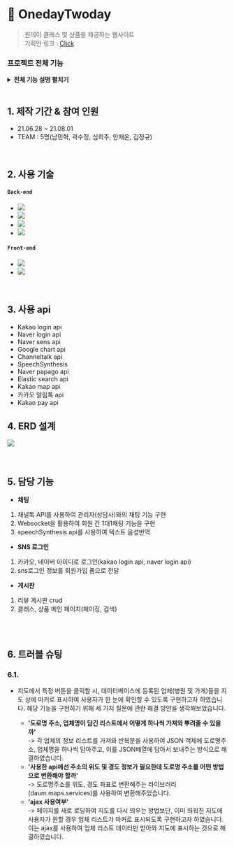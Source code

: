 # :pushpin: OnedayTwoday
>원데이 클래스 및 상품을 제공하는 웹사이트    
>기획안 링크 : [Click](https://www.notion.so/Onedaytwoday-cadf7591883243848126075e990368ba "notion link")   

### 프로젝트 전체 기능     

<details>
<summary><b>전체 기능 설명 펼치기</b></summary>
<div markdown="1"> </br>  
   1. 로그인/회원가입 – sns로그인, 개인정보 암호화, 회원가입, 문자인증 기능   </br></br>    
   2. 관리자 - 회원, 상품, 클래스, 이벤트 관리 기능   </br></br>    
   3. 결제 - 클래스, 상품 결제, 장바구니 기능   </br></br>    
   4. 게시판 - 리뷰, 이벤트, 상품, 클래스, 공지사항 게시판   </br></br>    
   7. 채팅 - 관리자와의 채팅, 회원/ 강사 1대1 채팅, 텍스트 음성번역, 타 언어로 번역, 채팅 저장   </br></br>    
   8. 지도 - 클래스 위치 제공 기능   </br></br>    
   9. 알림 - 할인정보, 로그인내역(IP)등 정보 알림 기능   </br></br>    
   10. 검색 - 자동완성, 실시간 검색어 순위 기능   </br></br>    

</div>
</details>
</br>

## 1. 제작 기간 & 참여 인원
- 21.06.28 ~ 21.08.01 
- TEAM : 5명(남민혁, 곽수정, 심희주, 안재온, 김정규)  

</br>

## 2. 사용 기술
#### `Back-end`
  - <img src="https://img.shields.io/badge/11-Java-red"/> 
  - <img src="https://img.shields.io/badge/Mybatis-grey"/>
  - <img src="https://img.shields.io/badge/11-Oracle-yellow"/>
  - <img src="https://img.shields.io/badge/5.8.1-Spring-green"/>
 
#### `Front-end`
  - <img src="https://img.shields.io/badge/Javacript-red"/>
  - <img src="https://img.shields.io/badge/html/css-orange"/>

</br>   

## 3. 사용 api   
- Kakao login api   
- Naver login api   
- Naver sens api   
- Google chart api   
- Channeltalk api   
- SpeechSynthesis    
- Naver papago api   
- Elastic search api   
- Kakao map api   
- 카카오 알림톡 api   
- Kakao pay api


## 4. ERD 설계   
![](https://www.notion.so/image/https%3A%2F%2Fs3-us-west-2.amazonaws.com%2Fsecure.notion-static.com%2F8b4cf2f7-ee1b-4145-99b2-efddf1de533a%2Ffinal.png?id=64d8e210-4e19-43f1-b85c-9673b1d94ac0&table=block&spaceId=02035cac-9dbb-4a33-9431-b4b67098f6ba&width=2840&userId=7b670629-fe67-41bb-a78d-7cbf6af5b506&cache=v2)   
</br></br>

## 5. 담당 기능   

-	**채팅**   
1)	채널톡 API를 사용하여 관리자(상담사)와의 채팅 기능 구현   
2)	Websocket을 활용하여 회원 간 1대1채팅 기능을 구현   
3)	speechSynthesis api를 사용하여 텍스트 음성번역 
-	**SNS 로그인**   
1) 카카오, 네이버 아이디로 로그인(kakao login api, naver login api)   
2) sns로그인 정보를 회원가입 폼으로 전달   
-	**게시판**   
1) 리뷰 게시판 crud   
2) 클래스, 상품 메인 페이지(페이징, 검색)   
    
</br></br>
## 6. 트러블 슈팅
### 6.1. 
- 지도에서 특정 버튼을 클릭할 시, 데이터베이스에 등록된 업체(병원 및 가게)들을 지도 상에 마커로 표시하여 사용자가 한 눈에 확인할 수 있도록 구현하고자 하였습니다. 해당 기능을 구현하기 위해 세 가지 질문에 관한 해결 방안을 생각해보았습니다.   
   
  - **'도로명 주소, 업체명이 담긴 리스트에서 어떻게 하나씩 가져와 뿌려줄 수 있을까'**   
   ->  각 업체의 정보 리스트를 가져와 반복문을 사용하여 JSON 객체에 도로명주소, 업체명을 하나씩 담아주고, 이를 JSON배열에 담아서 보내주는 방식으로 해결하였습니다.  
  - **'사용한 api에선 주소의 위도 및 경도 정보가 필요한데 도로명 주소를 어떤 방법으로 변환해야 할까'**   
   -> 도로명주소를 위도, 경도 좌표로 변환해주는 라이브러리(daum.maps.services)를 사용하여 변환해주었습니다.   
  - **'ajax 사용여부'**   
   -> 페이지를 새로 로딩하여 지도를 다시 띄우는 방법보단, 이미 띄워진 지도에 사용자가 원할 경우 업체 리스트가 마커로 표시되도록 구현하고자 하였습니다. 이는 ajax를 사용하여 업체 리스트 데이터만 받아와 지도에 표시하는 것으로 해결하였습니다.

